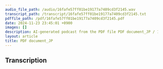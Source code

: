 ```yaml
---
audio_file_path: /audio/16fafe57ff01be19177a7409cd3f2145.wav
transcript_path: /transcript/16fafe57ff01be19177a7409cd3f2145.txt
pdffile_path: /pdf/16fafe57ff01be19177a7409cd3f2145.pdf
date: 2024-11-23 23:45:01 +0900
images: []
description: AI-generated podcast from the PDF file PDF document_JP / 16fafe57ff01be19177a7409cd3f2145
layout: article
title: PDF document_JP
---
```


## Transcription





